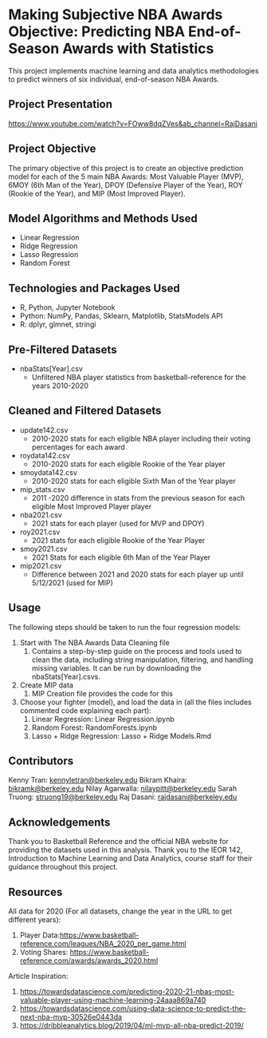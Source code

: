 # Making Subjective NBA Awards Objective: Predicting NBA End-of-Season Awards with Statistics


This project implements machine learning and data analytics methodologies to predict winners of six individual, end-of-season NBA Awards. 

## Project Presentation

https://www.youtube.com/watch?v=FOww8dqZVes&ab_channel=RajDasani


## Project Objective


The primary objective of this project is to create an objective prediction model for each of the 5 main NBA Awards: Most Valuable Player (MVP), 6MOY (6th Man of the Year), DPOY (Defensive Player of the Year), ROY (Rookie of the Year), and MIP (Most Improved Player).


## Model Algorithms and Methods Used
* Linear Regression
* Ridge Regression
* Lasso Regression
* Random Forest


## Technologies and Packages Used
* R, Python, Jupyter Notebook
* Python: NumPy, Pandas, Sklearn, Matplotlib, StatsModels API
* R: dplyr, glmnet, stringi


## Pre-Filtered Datasets 
* nbaStats[Year].csv
   * Unfiltered NBA player statistics from basketball-reference for the years 2010-2020


## Cleaned and Filtered Datasets 
* update142.csv
   * 2010-2020 stats for each eligible NBA player including their voting percentages for each award
* roydata142.csv
   * 2010-2020 stats for each eligible Rookie of the Year player
* smoydata142.csv
   * 2010-2020 stats for each eligible Sixth Man of the Year player
* mip_stats.csv
   * 2011 -2020 difference in stats from the previous season for each eligible Most Improved Player player
* nba2021.csv
   * 2021 stats for each player (used for MVP and DPOY) 
* roy2021.csv
   * 2021 stats for each eligible Rookie of the Year Player
* smoy2021.csv
   * 2021 Stats for each eligible 6th Man of the Year Player
* mip2021.csv
   * Difference between 2021 and 2020 stats for each player up until 5/12/2021 (used for MIP) 


## Usage
The following steps should be taken to run the four regression models:
1. Start with The NBA Awards Data Cleaning file 
   1. Contains a step-by-step guide on the process and tools used to clean the data, including string manipulation, filtering, and handling missing variables. It can be run by downloading the nbaStats[Year].csvs. 
2. Create MIP data 
   1. MIP Creation file provides the code for this 
3. Choose your fighter (model), and load the data in (all the files includes commented code explaining each part): 
   1. Linear Regression: Linear Regression.ipynb
   2. Random Forest: RandomForests.ipynb
   3. Lasso + Ridge Regression: Lasso + Ridge Models.Rmd


## Contributors
Kenny Tran: kennyletran@berkeley.edu
Bikram Khaira: bikramk@berkeley.edu
Nilay Agarwalla: nilaypitt@berkeley.edu
Sarah Truong: struong19@berkeley.edu
Raj Dasani: rajdasani@berkeley.edu

## Acknowledgements
Thank you to Basketball Reference and the official NBA website for providing the datasets used in this analysis. Thank you to the IEOR 142, Introduction to Machine Learning and Data Analytics, course staff for their guidance throughout this project. 


## Resources
All data for 2020 (For all datasets, change the year in the URL to get different years): 
1. Player Data:https://www.basketball-reference.com/leagues/NBA_2020_per_game.html 
2. Voting Shares: https://www.basketball-reference.com/awards/awards_2020.html


Article Inspiration: 
1. https://towardsdatascience.com/predicting-2020-21-nbas-most-valuable-player-using-machine-learning-24aaa869a740 
2. https://towardsdatascience.com/using-data-science-to-predict-the-next-nba-mvp-30526e0443da 
3. https://dribbleanalytics.blog/2019/04/ml-mvp-all-nba-predict-2019/
